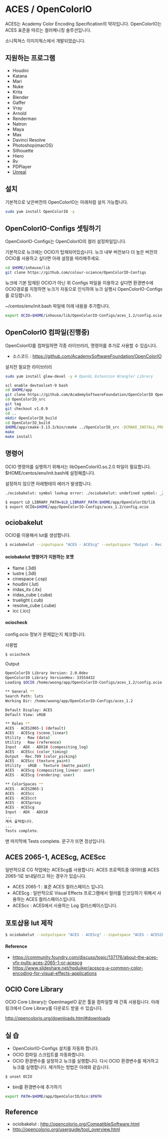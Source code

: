 # ACES / OpenColorIO

ACES는 Academy Color Encoding Specification의 약자입니다.
OpenColorIO는 ACES 표준을 따르는 컬러메니징 솔루션입니다.

소니픽쳐스 이미지웍스에서 개발되었습니다.

## 지원하는 프로그램

- Houdini
- Katana
- Mari
- Nuke
- Krita
- Blender
- Gaffer
- Vray
- Arnold
- Renderman
- Natron
- Maya
- Max
- Davinci Resolve
- Photoshop(macOS)
- Silhouette
- Hiero
- Rv
- PDPlayer
- [Unreal](https://docs.unrealengine.com/en-us/Engine/Rendering/PostProcessEffects/ColorGrading)

## 설치

기본적으로 낮은버전의 OpenColorIO는 아래처럼 설치 가능합니다.

```bash
sudo yum install OpenColorIO -y
```

## OpenColorIO-Configs 셋팅하기

OpenColorIO-Configs는 OpenColorIO의 컬러 설정파일입니다.

기본적으로 뉴크에는 OCIO가 탑재되어있습니다.
뉴크 내부 버전보다 더 높은 버전의 OCIO를 사용하고 싶다면 아래 설정을 따라해주세요.

```bash
cd $HOME/inhouse/lib
git clone https://github.com/colour-science/OpenColorIO-Configs
```

뉴크에 기본 탑재된 OCIO가 아닌 위 Configs 파일을 이용하고 싶다면 환경변수에 OCIO경로를 지정하면 뉴크가 자동으로 인식하여 뉴크 실행시 OpenColorIO-Configs를 로딩합니다.

~/centos/env/init.bash 파일에 아래 내용을 추가합니다.

```bash
export OCIO=$HOME/inhouse/lib/OpenColorIO-Configs/aces_1.2/config.ocio
```

## OpenColorIO 컴파일(진행중)

OpenColorIO를 컴파일하면 각종 라이브러리, 명령어를 추가로 사용할 수 있습니다.

- 소스코드 : https://github.com/AcademySoftwareFoundation/OpenColorIO


설치전 필요한 라이브러리

```bash
sudo yum install glew-devel -y # OpenGL Extension Wrangler Library
```

```bash
scl enable devtoolset-9 bash
cd $HOME/app
git clone https://github.com/AcademySoftwareFoundation/OpenColorIO OpenColorIO_src
cd OpenColorIO_src
git tag
git checkout v1.0.9
cd ..
mkdir OpenColorIO_build
cd OpenColorIO_build
$HOME/app/cmake-3.13.3/bin/cmake ../OpenColorIO_src -DCMAKE_INSTALL_PREFIX=$HOME/app/OpenColorIO
make
make install
```


## 명령어

OCIO 명령어를 실행하기 위해서는 libOpenColorIO.so.2.0 파일이 필요합니다.
$HOME/centos/env/init.bash에 설정해줍니다.

설정하지 않으면 아래형태의 에러가 발생합니다.

```bash
./ociobakelut: symbol lookup error: ./ociobakelut: undefined symbol: _ZdlPvm
```

```bash
$ export LD_LIBRARY_PATH=$LD_LIBRARY_PATH:$HOME/app/OpenColorIO/lib
$ export OCIO=$HOME/app/OpenColorIO-Configs/aces_1.2/config.ocio
```

## ociobakelut

OCIO를 이용해서 lut를 생성합니다.

```bash
$ ociobakelut --inputspace "ACES - ACEScg" --outputspace "Output - Rec.709" --format flame flame_acescg_to_rec709.3dl
```

#### ociobakelut 명령어가 지원하는 포멧

- flame (.3dl)
- lustre (.3dl)
- cinespace (.csp)
- houdini (.lut)
- iridas_itx (.itx)
- iridas_cube (.cube)
- truelight (.cub)
- resolve_cube (.cube)
- icc (.icc)

#### ociocheck

config.ocio 정보가 문제없는지 체크합니다.

사용법

```bash
$ ociocheck
```

Output

```bash
OpenColorIO Library Version: 2.0.0dev
OpenColorIO Library VersionHex: 33554432
Loading $OCIO /home/woong/app/OpenColorIO-Configs/aces_1.2/config.ocio

** General **
Search Path: luts
Working Dir: /home/woong/app/OpenColorIO-Configs/aces_1.2

Default Display: ACES
Default View: sRGB

** Roles **
ACES - ACES2065-1 (default)
ACES - ACEScg (scene_linear)
Utility - Raw (data)
Utility - Raw (reference)
Input - ADX - ADX10 (compositing_log)
ACES - ACEScc (color_timing)
Output - Rec.709 (color_picking)
ACES - ACEScc (texture_paint)
Utility - sRGB - Texture (matte_paint)
ACES - ACEScg (compositing_linear: user)
ACES - ACEScg (rendering: user)

** ColorSpaces **
ACES - ACES2065-1
ACES - ACEScc
ACES - ACEScct
ACES - ACESproxy
ACES - ACEScg
Input - ADX - ADX10
...
계속 출력됩니다.
...
Tests complete.
```

맨 마지막에 Tests complete. 문구가 뜨면 정상입니다.


## ACES 2065-1, ACEScg, ACEScc

일반적으로 CG 작업에는 ACEScg를 사용합니다.
ACES 프로젝트중 데이터를 ACES 2065-1로 보내달라고 하는 경우가 있습니다.

- ACES 2065-1 : 표준 ACES 컬러스페이스 입니다.
- ACEScg : 일반적으로 Visual Effects 프로그램에서 컬러를 인코딩하기 위해서 사용하는 ACES 컬러스페이스입니다.
- ACEScc : ACES에서 사용하는 Log 컬러스페이스입니다.

## 포토샵용 lut 제작

```bash
$ ociobakelut --outputspace "ACES - ACEScg" --inputspace "ACES - ACES2065-1" --format flame aces2065-1_to_acescg.3dl
```

#### Reference

- https://community.foundry.com/discuss/topic/137176/about-the-aces-vfx-pulls-aces-2065-1-or-acescg
- https://www.slideshare.net/hpduiker/acescg-a-common-color-encoding-for-visual-effects-applications

## OCIO Core Library

OCIO Core Library는 OpenImageIO 같은 툴을 컴파일할 때 간혹 사용됩니다.
아래 링크에서 Core Library를 다운로드 받을 수 있습니다.

http://opencolorio.org/downloads.html#downloads

## 실 습

- OpenColorIO-Configs 설치를 자동화 합니다.
- OCIO 컴파일 스크립트를 자동화합니다.
- OCIO 환경변수를 설정하고 뉴크를 실행합니다. 다시 OCIO 환경변수를 제거하고 뉴크를 실행합니다. 제거하는 방법은 아래와 같습니다.

```bash
$ unset OCIO
```

- bin를 환경변수에 추가하기

```bash
export PATH=$HOME/app/OpenColorIO/bin:$PATH
```

## Reference

- ociobakelut : http://opencolorio.org/CompatibleSoftware.html
- http://opencolorio.org/userguide/tool_overview.html

